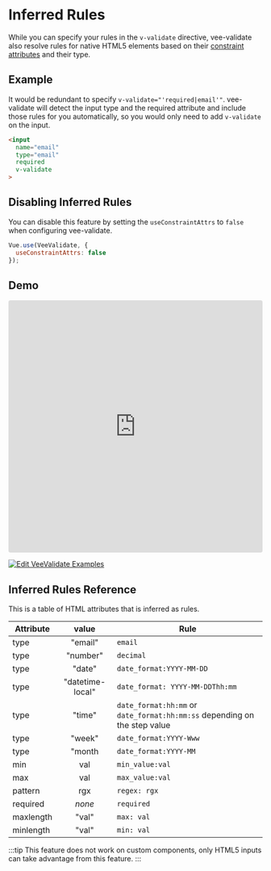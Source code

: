 # Inferred Rules

While you can specify your rules in the `v-validate` directive, vee-validate also resolve rules for native HTML5 elements based on their [constraint attributes](https://developer.mozilla.org/en-US/docs/Web/Guide/HTML/HTML5/Constraint_validation) and their type.

## Example

It would be redundant to specify `v-validate="'required|email'"`. vee-validate will detect the input type and the required attribute and include those rules for you automatically, so you would only need to add `v-validate` on the input.

```html
<input
  name="email"
  type="email"
  required
  v-validate
>
```

## Disabling Inferred Rules

You can disable this feature by setting the `useConstraintAttrs` to `false` when configuring vee-validate.

```js
Vue.use(VeeValidate, {
  useConstraintAttrs: false
});
```

## Demo

<iframe src="https://codesandbox.io/embed/y3504yr0l1?initialpath=%2F%23%2Finfer&module=%2Fsrc%2Fcomponents%2FInfer.vue" style="width:100%; height:500px; border:0; border-radius: 4px; overflow:hidden;" sandbox="allow-modals allow-forms allow-popups allow-scripts allow-same-origin"></iframe>

[![Edit VeeValidate Examples](https://codesandbox.io/static/img/play-codesandbox.svg)](https://codesandbox.io/s/y3504yr0l1?initialpath=%2F%23%2Finfer&module=%2Fsrc%2Fcomponents%2FInfer.vue)

## Inferred Rules Reference

This is a table of HTML attributes that is inferred as rules.

| Attribute |   value          | Rule                                                                      |
|-----------|:----------------:|---------------------------------------------------------------------------|
| type      | "email"          |  `email`                                                                  |
| type      | "number"         | `decimal`                                                                 |
| type      | "date"           | `date_format:YYYY-MM-DD`                                                  |
| type      | "datetime-local" | `date_format: YYYY-MM-DDThh:mm`                                           |
| type      | "time"           | `date_format:hh:mm` or `date_format:hh:mm:ss` depending on the step value |
| type      | "week"           | `date_format:YYYY-Www`                                                    |
| type      | "month           | `date_format:YYYY-MM`                                                     |
| min       | val              | `min_value:val`                                                           |
| max       | val              | `max_value:val`                                                           |
| pattern   | rgx              | `regex: rgx`                                                              |
| required  | _none_           | `required`                                                                |
| maxlength | "val"            | `max: val`                                                                |
| minlength | "val"            | `min: val`                                                                |

:::tip
  This feature does not work on custom components, only HTML5 inputs can take advantage from this feature.
:::
